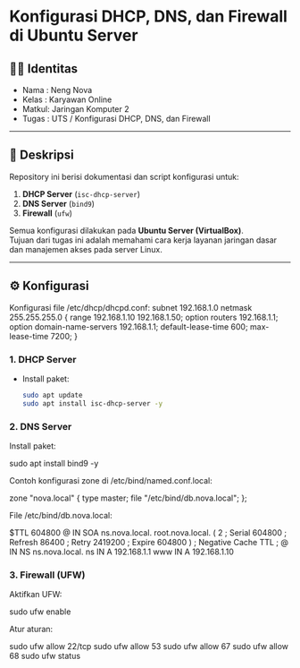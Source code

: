 # Konfigurasi DHCP, DNS, dan Firewall di Ubuntu Server

## 👩‍💻 Identitas
- Nama  : Neng Nova  
- Kelas : Karyawan Online  
- Matkul: Jaringan Komputer 2  
- Tugas : UTS / Konfigurasi DHCP, DNS, dan Firewall  

---

## 📌 Deskripsi
Repository ini berisi dokumentasi dan script konfigurasi untuk:
1. **DHCP Server** (`isc-dhcp-server`)
2. **DNS Server** (`bind9`)
3. **Firewall** (`ufw`)

Semua konfigurasi dilakukan pada **Ubuntu Server (VirtualBox)**.  
Tujuan dari tugas ini adalah memahami cara kerja layanan jaringan dasar dan manajemen akses pada server Linux.

---

## ⚙️ Konfigurasi
Konfigurasi file /etc/dhcp/dhcpd.conf:
subnet 192.168.1.0 netmask 255.255.255.0 {
    range 192.168.1.10 192.168.1.50;
    option routers 192.168.1.1;
    option domain-name-servers 192.168.1.1;
    default-lease-time 600;
    max-lease-time 7200;
}

### 1. DHCP Server
- Install paket:
  ```bash
  sudo apt update
  sudo apt install isc-dhcp-server -y

### 2. DNS Server

Install paket:

sudo apt install bind9 -y


Contoh konfigurasi zone di /etc/bind/named.conf.local:

zone "nova.local" {
    type master;
    file "/etc/bind/db.nova.local";
};


File /etc/bind/db.nova.local:

$TTL    604800
@       IN      SOA     ns.nova.local. root.nova.local. (
                            2         ; Serial
                       604800         ; Refresh
                        86400         ; Retry
                      2419200         ; Expire
                       604800 )       ; Negative Cache TTL
;
@       IN      NS      ns.nova.local.
ns      IN      A       192.168.1.1
www     IN      A       192.168.1.10

### 3. Firewall (UFW)

Aktifkan UFW:

sudo ufw enable


Atur aturan:

sudo ufw allow 22/tcp
sudo ufw allow 53
sudo ufw allow 67
sudo ufw allow 68
sudo ufw status
